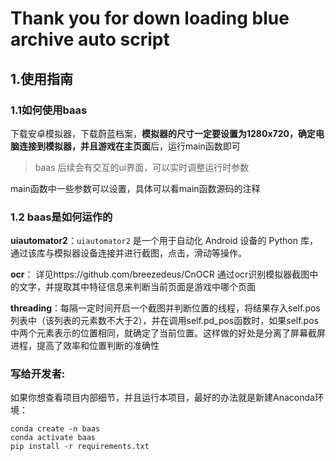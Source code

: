 # Thank you for down loading blue archive auto script

## 1.使用指南

### 1.1如何使用baas

下载安卓模拟器，下载蔚蓝档案，**模拟器的尺寸一定要设置为1280x720，确定电脑连接到模拟器，并且游戏在主页面**后，运行main函数即可
>baas 后续会有交互的ui界面，可以实时调整运行时参数

main函数中一些参数可以设置，具体可以看main函数源码的注释

### 1.2 baas是如何运作的
**uiautomator2**：`uiautomator2` 是一个用于自动化 Android 设备的 Python 库，通过该库与模拟器设备连接并进行截图，点击，滑动等操作。

**ocr**：
详见https://github.com/breezedeus/CnOCR
通过ocr识别模拟器截图中的文字，并提取其中特征信息来判断当前页面是游戏中哪个页面

**threading**：每隔一定时间开启一个截图并判断位置的线程，将结果存入self.pos列表中（该列表的元素数不大于2），并在调用self.pd_pos函数时，如果self.pos中两个元素表示的位置相同，就确定了当前位置。这样做的好处是分离了屏幕截屏进程，提高了效率和位置判断的准确性

### 写给开发者:

如果你想查看项目内部细节，并且运行本项目，最好的办法就是新建Anaconda环境：

```shell 
conda create -n baas
conda activate baas
pip install -r requirements.txt
```
